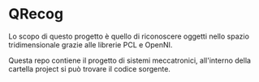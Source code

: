 QRecog
======

Lo scopo di questo progetto è quello di riconoscere oggetti nello spazio tridimensionale grazie alle librerie PCL e OpenNI.

Questa repo contiene il progetto di sistemi meccatronici, all'interno della cartella project si può trovare il codice sorgente.
